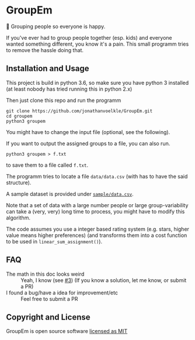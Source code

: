 # GroupEm

🙋 Grouping people so everyone is happy.

If you've ever had to group people together (esp. kids) and everyone wanted something different, you know it's a pain. This small programm tries to remove the hassle doing that.

<!-- TODO -->

## Installation and Usage

This project is build in python 3.6, so make sure you have python 3 installed (at least nobody has tried running this in python 2.x)

Then just clone this repo and run the programm

```shell
git clone https://github.com/jonathanvoelkle/GroupEm.git
cd groupem
python3 groupem
```

You might have to change the input file (optional, see the following).

If you want to output the assigned groups to a file, you can also run.

```shell
python3 groupem > f.txt
```

to save them to a file called `f.txt`.

The programm tries to locate a file `data/data.csv` (with has to have the said structure).

A sample dataset is provided under [`sample/data.csv`](/sample/data.csv).

Note that a set of data with a large number people or large group-variability can take a (very, very) long time to process, you might have to modify this algorithm.

The code assumes you use a integer based rating system (e.g. stars, higher value means higher preferences) (and transforms them into a cost function to be used in `linear_sum_assignment()`).

## FAQ

<dl>
  <dt>The math in this doc looks weird</dt>
  <dd>Yeah, I know (see <a href="https://github.com/jonathanvoelkle/GroupEm/issues/3">#3</a>) (If you know a solution, let me know, or submit a PR)</dd>

  <dt>I found a bug/have a idea for improvement/etc</dt>
  <dd>Feel free to submit a PR</dd>
</dl>

## Copyright and License

GroupEm is open source software [licensed as MIT](LICENSE)
